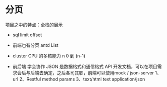 # 分页

项目之中的特点：全栈的展示
- sql  limit  offset
- 前端也有分页 antd List

- cluster  CPU 的多核能力
    n    0 到 (n-1)
- 前后端 学会协作  JSON 是数据格式和通信格式
    API 开发文档，可以在项目需求会后与后端去确定，之后各司其职，前端可以使用mock / json-server
    1、url
    2、Restful  method  params
    3、text/html  text  application/json

